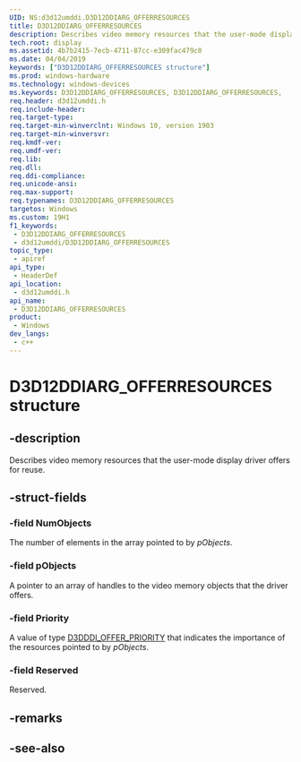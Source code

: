 ```yaml
---
UID: NS:d3d12umddi.D3D12DDIARG_OFFERRESOURCES
title: D3D12DDIARG_OFFERRESOURCES
description: Describes video memory resources that the user-mode display driver offers for reuse.
tech.root: display
ms.assetid: 4b7b2415-7ecb-4711-87cc-e309fac479c0
ms.date: 04/04/2019
keywords: ["D3D12DDIARG_OFFERRESOURCES structure"]
ms.prod: windows-hardware
ms.technology: windows-devices
ms.keywords: D3D12DDIARG_OFFERRESOURCES, D3D12DDIARG_OFFERRESOURCES,
req.header: d3d12umddi.h
req.include-header: 
req.target-type: 
req.target-min-winverclnt: Windows 10, version 1903
req.target-min-winversvr: 
req.kmdf-ver: 
req.umdf-ver: 
req.lib: 
req.dll: 
req.ddi-compliance: 
req.unicode-ansi: 
req.max-support: 
req.typenames: D3D12DDIARG_OFFERRESOURCES
targetos: Windows
ms.custom: 19H1
f1_keywords:
 - D3D12DDIARG_OFFERRESOURCES
 - d3d12umddi/D3D12DDIARG_OFFERRESOURCES
topic_type:
 - apiref
api_type:
 - HeaderDef
api_location:
 - d3d12umddi.h
api_name:
 - D3D12DDIARG_OFFERRESOURCES
product:
 - Windows
dev_langs:
 - c++
---
```


# D3D12DDIARG_OFFERRESOURCES structure


## -description

Describes video memory resources that the user-mode display driver offers for reuse.

## -struct-fields

### -field NumObjects

The number of elements in the array pointed to by *pObjects*.

### -field pObjects

A pointer to an array of handles to the video memory objects that the driver offers.

### -field Priority

A value of type [D3DDDI_OFFER_PRIORITY](../d3dukmdt/ne-d3dukmdt-_d3dddi_offer_priority.md) that indicates the importance of the resources pointed to by *pObjects*.

### -field Reserved

Reserved.

## -remarks

## -see-also

